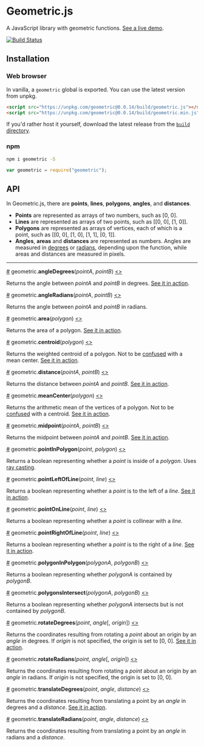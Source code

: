 # Geometric.js
A JavaScript library with geometric functions. [See a live demo](https://bl.ocks.org/harrystevens/c4eddfb97535e8e01643325cb43175ff).

[![Build Status](https://travis-ci.org/HarryStevens/geometric.svg?branch=master)](https://travis-ci.org/HarryStevens/geometric)

## Installation

### Web browser
In vanilla, a `geometric` global is exported. You can use the latest version from unpkg.
```html
<script src="https://unpkg.com/geometric@0.0.14/build/geometric.js"></script>
<script src="https://unpkg.com/geometric@0.0.14/build/geometric.min.js"></script>
```
If you'd rather host it yourself, download the latest release from the [`build` directory](https://github.com/HarryStevens/geometric/tree/master/build).

### npm

```bash
npm i geometric -S
```
```js
var geometric = require("geometric");
```

## API

In Geometric.js, there are <b>points</b>, <b>lines</b>, <b>polygons</b>, <b>angles</b>, and <b>distances</b>.
* <b>Points</b> are represented as arrays of two numbers, such as [0, 0].
* <b>Lines</b> are represented as arrays of two points, such as [[0, 0], [1, 0]].
* <b>Polygons</b> are represented as arrays of vertices, each of which is a point, such as [[0, 0], [1, 0], [1, 1], [0, 1]].
* <b>Angles</b>, <b>areas</b> and <b>distances</b> are represented as numbers. Angles are measured in [degrees](https://en.wikipedia.org/wiki/Degree_(angle)) or [radians](https://en.wikipedia.org/wiki/Radian), depending upon the function, while areas and distances are measured in pixels.

<hr />

<a name="angleDegrees" href="#angleDegrees">#</a> geometric.<b>angleDegrees</b>(<em>pointA</em>, <em>pointB</em>) [<>](https://github.com/HarryStevens/geometric/blob/master/src/angleDegrees.js "Source")

Returns the angle between <em>pointA</em> and <em>pointB</em> in degrees. [See it in action](https://bl.ocks.org/harrystevens/b212d3166a85aecb9d5fc61cf660de23).

<a name="angleRadians" href="#angleRadians">#</a> geometric.<b>angleRadians</b>(<em>pointA</em>, <em>pointB</em>) [<>](https://github.com/HarryStevens/geometric/blob/master/src/angleRadians.js "Source")

Returns the angle between <em>pointA</em> and <em>pointB</em> in radians.

<a name="area" href="#area">#</a> geometric.<b>area</b>(<em>polygon</em>) [<>](https://github.com/HarryStevens/geometric/blob/master/src/area.js "Source")

Returns the area of a polygon. [See it in action](https://bl.ocks.org/harrystevens/37287b23b345f394f8276dc87a9c2bc6).

<a name="centroid" href="#centroid">#</a> geometric.<b>centroid</b>(<em>polygon</em>) [<>](https://github.com/HarryStevens/geometric/blob/master/src/centroid.js "Source")

Returns the weighted centroid of a polygon. Not to be [confused](https://github.com/Turfjs/turf/issues/334) with a mean center. [See it in action](https://bl.ocks.org/harrystevens/37287b23b345f394f8276dc87a9c2bc6).

<a name="distance" href="#distance">#</a> geometric.<b>distance</b>(<em>pointA</em>, <em>pointB</em>) [<>](https://github.com/HarryStevens/geometric/blob/master/src/distance.js "Source")

Returns the distance between <em>pointA</em> and <em>pointB</em>. [See it in action](https://bl.ocks.org/harrystevens/c4eddfb97535e8e01643325cb43175ff).

<a name="meanCenter" href="#meanCenter">#</a> geometric.<b>meanCenter</b>(<em>polygon</em>) [<>](https://github.com/HarryStevens/geometric/blob/master/src/meanCenter.js "Source")

Returns the arithmetic mean of the vertices of a polygon. Not to be [confused](https://github.com/Turfjs/turf/issues/334) with a centroid. [See it in action](https://bl.ocks.org/harrystevens/37287b23b345f394f8276dc87a9c2bc6).

<a name="midpoint" href="#midpoint">#</a> geometric.<b>midpoint</b>(<em>pointA</em>, <em>pointB</em>) [<>](https://github.com/HarryStevens/geometric/blob/master/src/midpoint.js "Source")

Returns the midpoint between <em>pointA</em> and <em>pointB</em>. [See it in action](https://bl.ocks.org/harrystevens/c4eddfb97535e8e01643325cb43175ff).

<a name="pointInPolygon" href="#pointInPolygon">#</a> geometric.<b>pointInPolygon</b>(<em>point</em>, <em>polygon</em>) [<>](https://github.com/HarryStevens/geometric/blob/master/src/pointInPolygon.js "Source")

Returns a boolean representing whether a <em>point</em> is inside of a <em>polygon</em>. Uses [ray casting](https://en.wikipedia.org/wiki/Point_in_polygon#Ray_casting_algorithm).

<a name="pointLeftOfLine" href="#pointLeftOfLine">#</a> geometric.<b>pointLeftOfLine</b>(<em>point</em>, <em>line</em>) [<>](https://github.com/HarryStevens/geometric/blob/master/src/pointOnLine.js#L15 "Source")

Returns a boolean representing whether a <em>point</em> is to the left of a <em>line</em>. [See it in action](https://bl.ocks.org/HarryStevens/e6b53f48aff3a2bea1f99604cde1a99f).

<a name="pointOnLine" href="#pointOnLine">#</a> geometric.<b>pointOnLine</b>(<em>point</em>, <em>line</em>) [<>](https://github.com/HarryStevens/geometric/blob/master/src/pointOnLine.js#L21 "Source")

Returns a boolean representing whether a <em>point</em> is collinear with a <em>line</em>.

<a name="pointRightOfLine" href="#pointRightOfLine">#</a> geometric.<b>pointRightOfLine</b>(<em>point</em>, <em>line</em>) [<>](https://github.com/HarryStevens/geometric/blob/master/src/pointOnLine.js#L18 "Source")

Returns a boolean representing whether a <em>point</em> is to the right of a <em>line</em>. [See it in action](https://bl.ocks.org/HarryStevens/e6b53f48aff3a2bea1f99604cde1a99f).

<a name="polygonInPolygon" href="#polygonInPolygon">#</a> geometric.<b>polygonInPolygon</b>(<em>polygonA</em>, <em>polygonB</em>) [<>](https://github.com/HarryStevens/geometric/blob/master/src/polygonInPolygon.js "Source")

Returns a boolean representing whether <em>polygonA</em> is contained by <em>polygonB</em>.

<a name="polygonsIntersect" href="#polygonsIntersect">#</a> geometric.<b>polygonsIntersect</b>(<em>polygonA</em>, <em>polygonB</em>) [<>](https://github.com/HarryStevens/geometric/blob/master/src/pointsIntersect.js "Source")

Returns a boolean representing whether <em>polygonA</em> intersects but is not contained by <em>polygonB</em>.

<a name="rotateDegrees" href="#rotateDegrees">#</a> geometric.<b>rotateDegrees</b>(<em>point</em>, <em>angle</em>[, <em>origin</em>]) [<>](https://github.com/HarryStevens/geometric/blob/master/src/rotateDegrees.js "Source")

Returns the coordinates resulting from rotating a <em>point</em> about an origin by an <em>angle</em> in degrees. If <em>origin</em> is not specified, the origin is set to [0, 0]. [See it in action](https://bl.ocks.org/harrystevens/5fe49df19892c04dfb9883c217571409).

<a name="rotateRadians" href="#rotateRadians">#</a> geometric.<b>rotateRadians</b>(<em>point</em>, <em>angle</em>[, <em>origin</em>]) [<>](https://github.com/HarryStevens/geometric/blob/master/src/rotateRadians.js "Source")

Returns the coordinates resulting from rotating a <em>point</em> about an origin by an <em>angle</em> in radians. If <em>origin</em> is not specified, the origin is set to [0, 0].

<a name="translateDegrees" href="#translateDegrees">#</a> geometric.<b>translateDegrees</b>(<em>point</em>, <em>angle</em>, <em>distance</em>) [<>](https://github.com/HarryStevens/geometric/blob/master/src/translateDegrees.js "Source")

Returns the coordinates resulting from translating a point by an <em>angle</em> in degrees and a <em>distance</em>. [See it in action](https://bl.ocks.org/harrystevens/c4eddfb97535e8e01643325cb43175ff).

<a name="translateRadians" href="#translateRadians">#</a> geometric.<b>translateRadians</b>(<em>point</em>, <em>angle</em>, <em>distance</em>) [<>](https://github.com/HarryStevens/geometric/blob/master/src/translateRadians.js "Source")

Returns the coordinates resulting from translating a point by an <em>angle</em> in radians and a <em>distance</em>.